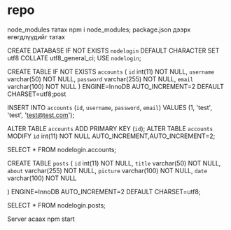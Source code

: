 # repo
node_modules татах  npm i node_modules;
package.json дээрх өгөгдлүүдийг татах 


CREATE DATABASE IF NOT EXISTS `nodelogin` DEFAULT CHARACTER SET utf8 COLLATE utf8_general_ci;
USE `nodelogin`;

CREATE TABLE IF NOT EXISTS `accounts` (
  `id` int(11) NOT NULL,
  `username` varchar(50) NOT NULL,
  `password` varchar(255) NOT NULL,
  `email` varchar(100) NOT NULL
) ENGINE=InnoDB AUTO_INCREMENT=2 DEFAULT CHARSET=utf8;post

INSERT INTO `accounts` (`id`, `username`, `password`, `email`) VALUES (1, 'test', 'test', 'test@test.com');

ALTER TABLE `accounts` ADD PRIMARY KEY (`id`);
ALTER TABLE `accounts` MODIFY `id` int(11) NOT NULL AUTO_INCREMENT,AUTO_INCREMENT=2;


SELECT * FROM nodelogin.accounts;



CREATE TABLE `posts` (
  `id` int(11) NOT NULL,
  `title` varchar(50) NOT NULL,
  `about` varchar(255) NOT NULL,
  `picture` varchar(100) NOT NULL,
	`date` varchar(100) NOT NULL


) ENGINE=InnoDB AUTO_INCREMENT=2 DEFAULT CHARSET=utf8;

SELECT * FROM nodelogin.posts;

Server асаах npm start
